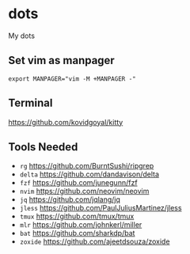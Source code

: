 # dots
My dots

## Set vim as manpager

```shell
export MANPAGER="vim -M +MANPAGER -"
```

## Terminal
https://github.com/kovidgoyal/kitty

## Tools Needed

- `rg` https://github.com/BurntSushi/ripgrep
- `delta` https://github.com/dandavison/delta
- `fzf` https://github.com/junegunn/fzf
- `nvim` https://github.com/neovim/neovim
- `jq` https://github.com/jqlang/jq
- `jless` https://github.com/PaulJuliusMartinez/jless
- `tmux` https://github.com/tmux/tmux
- `mlr` https://github.com/johnkerl/miller
- `bat` https://github.com/sharkdp/bat
- `zoxide` https://github.com/ajeetdsouza/zoxide
